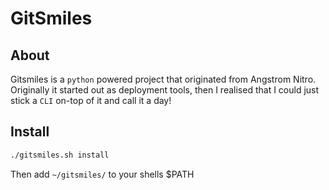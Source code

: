 # GitSmiles

## About
Gitsmiles is a `python` powered project that originated from Angstrom Nitro.
Originally it started out as deployment tools,
then I realised that I could just stick a `CLI` on-top of it and call it a day!

## Install
```bash
./gitsmiles.sh install
```

Then add `~/gitsmiles/` to your shells $PATH
